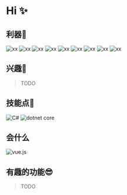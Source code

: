 # Hi ✨

## 利器🔧
![xx](https://img.shields.io/badge/_-%20Windows_10-0078D6?style=for-the-badge&logo=windows&logoColor=white)
![xx](https://img.shields.io/badge/_-%20Git_Extensions-F05032?style=for-the-badge&logo=git-extensions&logoColor=white)
![xx](https://img.shields.io/badge/_-%20VisualStudio_Code-007ACC?style=for-the-badge&logo=visual-studio-code&logoColor=white)
![xx](https://img.shields.io/badge/-%20VisualStudio-5C2D91?style=for-the-badge&logo=visual-studio&logoColor=white)
![xx](https://img.shields.io/badge/_-%20Google_Chrome-4285F4?style=for-the-badge&logo=google-chrome&logoColor=white)
![xx](https://img.shields.io/badge/_-%20Jetbrains_Resharper-000000?style=for-the-badge&logo=jetbrains&logoColor=white)
![xx](https://img.shields.io/badge/_-%20WSL-FCC624?style=for-the-badge&logo=linux&logoColor=white)
![xx](https://img.shields.io/badge/_-%20Docker-2496ED?style=for-the-badge&logo=docker&logoColor=white)
![xx](https://img.shields.io/badge/_-%20Fiddler_4-brightgreen?style=for-the-badge)

## 兴趣🌈
> TODO

## 技能点🔐
![C#](https://img.shields.io/badge/_-%20Sharp-239120?style=flat-square&logo=c-sharp)
![dotnet core](https://img.shields.io/badge/-%20Dotnet_Core&5-5C2D91?style=flat-square&logo=appveyor)

## 会什么
![vue.js](https://img.shields.io/badge/Vue-%20ElementUI-green?style=flat-square&logo=vue-dot-js&color=fedcba)

## 有趣的功能😎
> TODO

